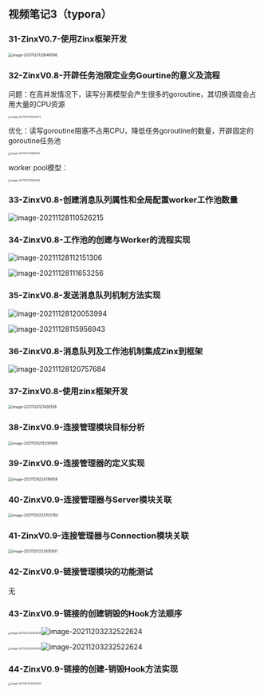 ## 视频笔记3（typora）

### 31-ZinxV0.7-使用Zinx框架开发

<img src="assets/image-20211127125649598.png" alt="image-20211127125649598" style="zoom:50%;" />

### 32-ZinxV0.8-开辟任务池限定业务Gourtine的意义及流程

问题：在高并发情况下，读写分离模型会产生很多的goroutine，其切换调度会占用大量的CPU资源

<img src="assets/image-20211127140434473.png" alt="image-20211127140434473" style="zoom: 33%;" />	

优化：读写goroutine阻塞不占用CPU，降低任务goroutine的数量，开辟固定的goroutine任务池

<img src="assets/image-20211127140801016.png" alt="image-20211127140801016" style="zoom:33%;" />

worker pool模型：

<img src="assets/image-20211127135825183.png" alt="image-20211127135825183" style="zoom: 33%;" />

### 33-ZinxV0.8-创建消息队列属性和全局配置worker工作池数量

![image-20211128110526215](assets/image-20211128110526215.png)

### 34-ZinxV0.8-工作池的创建与Worker的流程实现

![image-20211128112151306](assets/image-20211128112151306.png)

![image-20211128111653256](assets/image-20211128111653256.png)

### 35-ZinxV0.8-发送消息队列机制方法实现

![image-20211128120053994](assets/image-20211128120053994.png)

![image-20211128115956943](assets/image-20211128115956943.png)

### 36-ZinxV0.8-消息队列及工作池机制集成Zinx到框架

![image-20211128120757684](assets/image-20211128120757684.png)

### 37-ZinxV0.8-使用zinx框架开发

<img src="assets/image-20211128121938558.png" alt="image-20211128121938558" style="zoom:50%;" />

### 38-ZinxV0.9-连接管理模块目标分析

<img src="assets/image-20211129215336569.png" alt="image-20211129215336569" style="zoom:50%;" />

### 39-ZinxV0.9-连接管理器的定义实现

<img src="assets/image-20211129224316859.png" alt="image-20211129224316859" style="zoom:50%;" />

### 40-ZinxV0.9-连接管理器与Server模块关联

<img src="assets/image-20211130233703764.png" alt="image-20211130233703764" style="zoom:50%;" />

### 41-ZinxV0.9-连接管理器与Connection模块关联

<img src="assets/image-20211201232835931.png" alt="image-20211201232835931" style="zoom:50%;" />

### 42-ZinxV0.9-链接管理模块的功能测试

无

###  43-ZinxV0.9-链接的创建销毁的Hook方法顺序

<img src="assets/image-20211203232419030.png" alt="image-20211203232419030" style="zoom: 33%;" />![image-20211203232522624](assets/image-20211203232522624.png)

<img src="assets/image-20211203232419030.png" alt="image-20211203232419030" style="zoom:33%;" />![image-20211203232522624](assets/image-20211203232522624.png)

### 44-ZinxV0.9-链接的创建-销毁Hook方法实现

<img src="assets/image-20211203235300291.png" alt="image-20211203235300291" style="zoom:33%;" />

